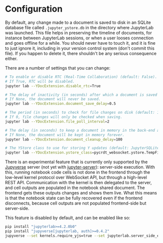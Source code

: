 # Configuration

By default, any change made to a document is saved to disk in an SQLite database file called
`.jupyter_ystore.db` in the directory where JupyterLab was launched. This file helps in
preserving the timeline of documents, for instance between JupyterLab sessions, or when a user
looses connection and goes offline for a while. You should never have to touch it, and it is
fine to just ignore it, including in your version control system (don't commit this file). If
you happen to delete it, there shouldn't be any serious consequence either.

There are a number of settings that you can change:

```bash
# To enable or disable RTC (Real-Time Collaboration) (default: False).
# If True, RTC will be disabled.
jupyter lab --YDocExtension.disable_rtc=True

# The delay of inactivity (in seconds) after which a document is saved to disk (default: 1).
# If None, the document will never be saved.
jupyter lab --YDocExtension.document_save_delay=0.5

# The period (in seconds) to check for file changes on disk (default: 1).
# If 0, file changes will only be checked when saving.
jupyter lab --YDocExtension.file_poll_interval=2

# The delay (in seconds) to keep a document in memory in the back-end after all clients disconnect (default: 60).
# If None, the document will be kept in memory forever.
jupyter lab --YDocExtension.document_cleanup_delay=100

# The YStore class to use for storing Y updates (default: JupyterSQLiteYStore).
jupyter lab --YDocExtension.ystore_class=pycrdt_websocket.ystore.TempFileYStore
```

There is an experimental feature that is currently only supported by the
[Jupyverse](https://github.com/jupyter-server/jupyverse) server
(not yet with [jupyter-server](https://github.com/jupyter-server/jupyter_server)):
server-side execution. With this, running notebook code cells is not done in the frontend through
the low-level kernel protocol over WebSocket API, but through a high-level REST API. Communication
with the kernel is then delegated to the server, and cell outputs are populated in the notebook
shared document. The frontend gets these outputs changes and shows them live. What this means is
that the notebook state can be fully recovered even if the frontend disconnects, because cell
outputs are not populated frontend-side but server-side.

This feature is disabled by default, and can be enabled like so:
```bash
pip install "jupyterlab>=4.2.0b0"
pip install "jupyverse[jupyterlab, auth]>=0.4.2"
jupyverse --set kernels.require_yjs=true --set jupyterlab.server_side_execution=true
```
